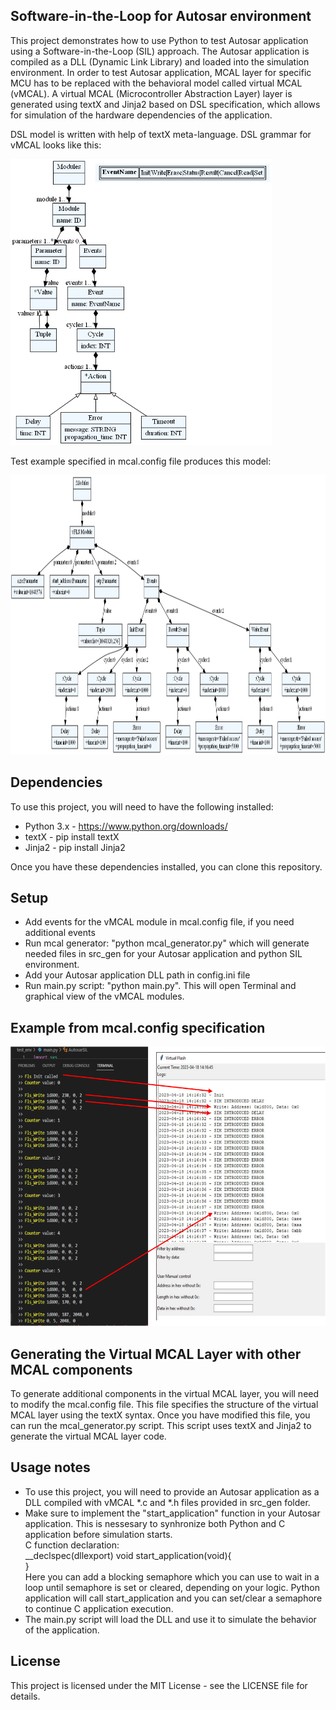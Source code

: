 ## Software-in-the-Loop for Autosar environment

This project demonstrates how to use Python to test Autosar application using a Software-in-the-Loop (SIL) approach. The Autosar application is compiled as a DLL (Dynamic Link Library) and loaded into the simulation environment. In order to test Autosar application, MCAL layer for specific MCU has to be replaced with the behavioral model called virtual MCAL (vMCAL).
A virtual MCAL (Microcontroller Abstraction Layer) layer is  generated using textX and Jinja2 based on DSL specification, which allows for simulation of the hardware dependencies of the application.

DSL model is written with help of textX meta-language. 
DSL grammar for vMCAL looks like this:

<img src="./images/mcal.dot.png" alt="vMCAL grammar" width="418" height="458">

Test example specified in mcal.config file produces this model:

<img src="./images/mcal_example.dot.png" alt="vMCAL example" width="7615" height="447">

## Dependencies

To use this project, you will need to have the following installed:

* Python 3.x - https://www.python.org/downloads/
* textX      - pip install textX
* Jinja2     - pip install Jinja2

Once you have these dependencies installed, you can clone this repository.

## Setup
* Add events for the vMCAL module in mcal.config file, if you need additional events
* Run mcal generator: "python mcal_generator.py" which will generate needed files in src_gen for your Autosar application and python SIL environment.
* Add your Autosar application DLL path in config.ini file
* Run main.py script: "python main.py". This will open Terminal and graphical view of the vMCAL modules.

## Example from mcal.config specification

<img src="./images/sim.svg" alt="SIL" width="898" height="447">

## Generating the Virtual MCAL Layer with other MCAL components

To generate additional components in the virtual MCAL layer, you will need to modify the mcal.config file. This file specifies the structure of the virtual MCAL layer using the textX syntax. Once you have modified this file, you can run the mcal_generator.py script. This script uses textX and Jinja2 to generate the virtual MCAL layer code.

## Usage notes

* To use this project, you will need to provide an Autosar application as a DLL compiled with vMCAL *.c and *.h files provided in src_gen folder.
* Make sure to implement the "start_application" function in your Autosar application. This is nessesary to synhronize both Python and C application before simulation starts.\
 C function declaration: \
__declspec(dllexport) void start_application(void){\
}\
Here you can add a blocking semaphore which you can use to wait in a loop until semaphore is set or cleared, depending on your logic. 
Python application will call start_application and you can set/clear a semaphore to continue C application execution.
* The main.py script will load the DLL and use it to simulate the behavior of the application.

## License

This project is licensed under the MIT License - see the LICENSE file for details.


